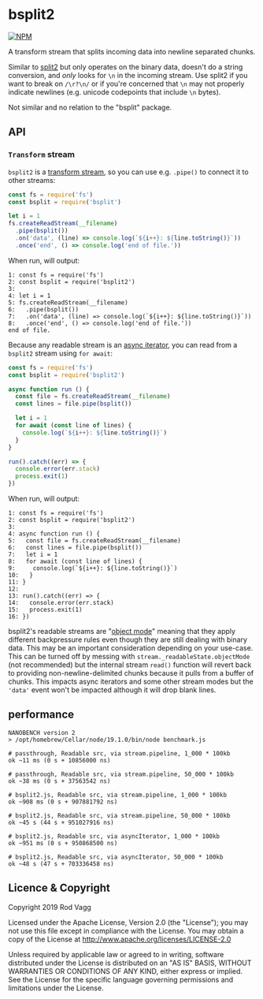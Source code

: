 # bsplit2

[![NPM](https://nodei.co/npm/bsplit2.svg)](https://nodei.co/npm/bsplit2/)

A transform stream that splits incoming data into newline separated chunks.

Similar to [split2](https://github.com/mcollina/split2) but only operates on the binary data, doesn't do a string conversion, and _only_ looks for `\n` in the incoming stream. Use split2 if you want to break on `/\r?\n/` or if you're concerned that `\n` may not properly indicate newlines (e.g. unicode codepoints that include `\n` bytes).

Not similar and no relation to the "bsplit" package.

## API

### `Transform` stream

`bsplit2` is a [transform stream](https://nodejs.org/docs/latest-v16.x/api/stream.html#class-streamtransform), so you can use e.g. `.pipe()` to connect it to other streams:

```js
const fs = require('fs')
const bsplit = require('bsplit')

let i = 1
fs.createReadStream(__filename)
  .pipe(bsplit())
  .on('data', (line) => console.log(`${i++}: ${line.toString()}`))
  .once('end', () => console.log('end of file.'))
```

When run, will output:

```
1: const fs = require('fs')
2: const bsplit = require('bsplit2')
3: 
4: let i = 1
5: fs.createReadStream(__filename)
6:   .pipe(bsplit())
7:   .on('data', (line) => console.log(`${i++}: ${line.toString()}`))
8:   .once('end', () => console.log('end of file.'))
end of file.
```

Because any readable stream is an [async iterator](https://developer.mozilla.org/en-US/docs/Web/JavaScript/Reference/Iteration_protocols#the_async_iterator_and_async_iterable_protocols), you can read from a `bsplit2` stream using `for await`:

```js
const fs = require('fs')
const bsplit = require('bsplit2')

async function run () {
  const file = fs.createReadStream(__filename)
  const lines = file.pipe(bsplit())

  let i = 1
  for await (const line of lines) {
    console.log(`${i++}: ${line.toString()}`)
  }
}

run().catch((err) => {
  console.error(err.stack)
  process.exit(1)
})
```

When run, will output:

```
1: const fs = require('fs')
2: const bsplit = require('bsplit2')
3: 
4: async function run () {
5:   const file = fs.createReadStream(__filename)
6:   const lines = file.pipe(bsplit()) 
7:   let i = 1
8:   for await (const line of lines) {
9:     console.log(`${i++}: ${line.toString()}`)
10:   }
11: }
12: 
13: run().catch((err) => {
14:   console.error(err.stack)
15:   process.exit(1)
16: })
```

bsplit2's readable streams are "[object mode](https://nodejs.org/api/stream.html#stream_object_mode)" meaning that they apply different backpressure rules even though they are still dealing with binary data. This may be an important consideration depending on your use-case. This can be turned off by messing with `stream._readableState.objectMode` (not recommended) but the internal stream `read()` function will revert back to providing non-newline-delimited chunks because it pulls from a buffer of chunks. This impacts async iterators and some other stream modes but the `'data'` event won't be impacted although it will drop blank lines.

## performance

```
NANOBENCH version 2
> /opt/homebrew/Cellar/node/19.1.0/bin/node benchmark.js

# passthrough, Readable src, via stream.pipeline, 1_000 * 100kb
ok ~11 ms (0 s + 10856000 ns)

# passthrough, Readable src, via stream.pipeline, 50_000 * 100kb
ok ~38 ms (0 s + 37563542 ns)

# bsplit2.js, Readable src, via stream.pipeline, 1_000 * 100kb
ok ~908 ms (0 s + 907881792 ns)

# bsplit2.js, Readable src, via stream.pipeline, 50_000 * 100kb
ok ~45 s (44 s + 951027916 ns)

# bsplit2.js, Readable src, via asyncIterator, 1_000 * 100kb
ok ~951 ms (0 s + 950868500 ns)

# bsplit2.js, Readable src, via asyncIterator, 50_000 * 100kb
ok ~48 s (47 s + 703336458 ns)
```

## Licence & Copyright

Copyright 2019 Rod Vagg

Licensed under the Apache License, Version 2.0 (the "License"); you may not use this file except in compliance with the License. You may obtain a copy of the License at http://www.apache.org/licenses/LICENSE-2.0

Unless required by applicable law or agreed to in writing, software distributed under the License is distributed on an "AS IS" BASIS, WITHOUT WARRANTIES OR CONDITIONS OF ANY KIND, either express or implied. See the License for the specific language governing permissions and limitations under the License.
